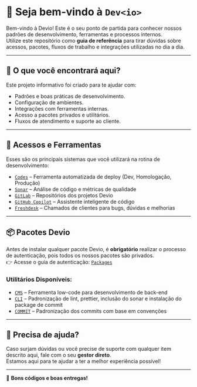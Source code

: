 # 👋 Seja bem-vindo à `Dev<io>`

Bem-vindo à Devio! Este é o seu ponto de partida para conhecer nossos padrões de desenvolvimento, ferramentas e processos internos.  
Utilize este repositório como **guia de referência** para tirar dúvidas sobre acessos, pacotes, fluxos de trabalho e integrações utilizadas no dia a dia.

---

## 🧭 O que você encontrará aqui?

Este projeto informativo foi criado para te ajudar com:

- Padrões e boas práticas de desenvolvimento.
- Configuração de ambientes.
- Integrações com ferramentas internas.
- Acesso a pacotes privados e utilitários.
- Fluxos de atendimento e suporte ao cliente.

---

## 🔐 Acessos e Ferramentas

Esses são os principais sistemas que você utilizará na rotina de desenvolvimento:

- [`Codes`](CODES.md) – Ferramenta automatizada de deploy (Dev, Homologação, Produção)
- [`Sonar`](SONAR.md) – Análise de código e métricas de qualidade
- [`GitLab`](GITLAB.md) – Repositórios dos projetos Devio
- [`GitHub Copilot`](GITHUB_COPILOT.md) – Assistente inteligente de código
- [`Freshdesk`](FRESHDESK.md) – Chamados de clientes para bugs, dúvidas e melhorias

---

## 📦 Pacotes Devio

Antes de instalar qualquer pacote Devio, é **obrigatório** realizar o processo de autenticação, pois todos os nossos pacotes são privados.  
👉 Acesse o guia de autenticação: [`Packages`](PACKAGES.md)

### Utilitários Disponíveis:

- [`CMS`](https://github.com/deviobr/-PACKAGE-CMS/pkgs/npm/cms) – Ferramenta low-code para desenvolvimento de back-end
- [`CLI`](https://github.com/deviobr/-PACKAGE-CLI/pkgs/npm/cli) – Padronização de lint, prettier, inclusão do sonar e instalação do package de commit
- [`COMMIT`](https://github.com/deviobr/-PACKAGE-COMMIT/pkgs/npm/commit) – Padronização dos commits com base em convenções

---

## 📣 Precisa de ajuda?

Caso surjam dúvidas ou você precise de suporte com qualquer item descrito aqui, fale com o seu **gestor direto**.  
Estamos aqui para te ajudar a ter a melhor experiência possível!

---

🚀 **Bons códigos e boas entregas!**
